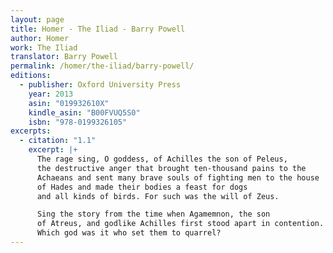 ```yaml
---
layout: page
title: Homer - The Iliad - Barry Powell
author: Homer
work: The Iliad
translator: Barry Powell
permalink: /homer/the-iliad/barry-powell/
editions:
  - publisher: Oxford University Press
    year: 2013
    asin: "019932610X"
    kindle_asin: "B00FVUQ5S0"
    isbn: "978-0199326105"
excerpts:
  - citation: "1.1"
    excerpt: |+
      The rage sing, O goddess, of Achilles the son of Peleus,
      the destructive anger that brought ten-thousand pains to the
      Achaeans and sent many brave souls of fighting men to the house
      of Hades and made their bodies a feast for dogs
      and all kinds of birds. For such was the will of Zeus.

      Sing the story from the time when Agamemnon, the son
      of Atreus, and godlike Achilles first stood apart in contention.
      Which god was it who set them to quarrel?
---
```

